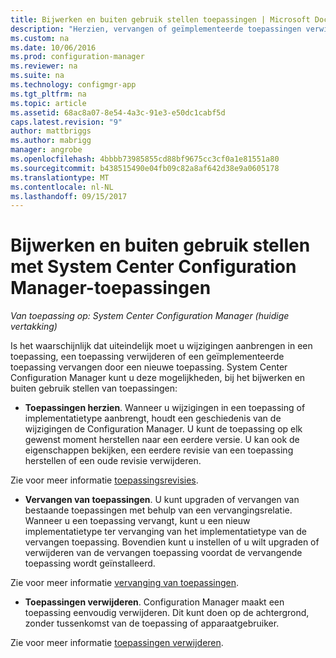 ```yaml
---
title: Bijwerken en buiten gebruik stellen toepassingen | Microsoft Docs
description: "Herzien, vervangen of geïmplementeerde toepassingen verwijderen met behulp van System Center Configuration Manager."
ms.custom: na
ms.date: 10/06/2016
ms.prod: configuration-manager
ms.reviewer: na
ms.suite: na
ms.technology: configmgr-app
ms.tgt_pltfrm: na
ms.topic: article
ms.assetid: 68ac8a07-8e54-4a3c-91e3-e50dc1cabf5d
caps.latest.revision: "9"
author: mattbriggs
ms.author: mabrigg
manager: angrobe
ms.openlocfilehash: 4bbbb73985855cd88bf9675cc3cf0a1e81551a80
ms.sourcegitcommit: b438515490e04fb09c82a8af642d38e9a0605178
ms.translationtype: MT
ms.contentlocale: nl-NL
ms.lasthandoff: 09/15/2017
---
```

# <a name="update-and-retire-applications-with-system-center-configuration-manager"></a>Bijwerken en buiten gebruik stellen met System Center Configuration Manager-toepassingen

*Van toepassing op: System Center Configuration Manager (huidige vertakking)*


Is het waarschijnlijk dat uiteindelijk moet u wijzigingen aanbrengen in een toepassing, een toepassing verwijderen of een geïmplementeerde toepassing vervangen door een nieuwe toepassing. System Center Configuration Manager kunt u deze mogelijkheden, bij het bijwerken en buiten gebruik stellen van toepassingen:  

-   **Toepassingen herzien**. Wanneer u wijzigingen in een toepassing of implementatietype aanbrengt, houdt een geschiedenis van de wijzigingen de Configuration Manager. U kunt de toepassing op elk gewenst moment herstellen naar een eerdere versie. U kan ook de eigenschappen bekijken, een eerdere revisie van een toepassing herstellen of een oude revisie verwijderen.  

  Zie voor meer informatie [toepassingsrevisies](revise-and-supersede-applications.md#application-revisions).  

-   **Vervangen van toepassingen**. U kunt upgraden of vervangen van bestaande toepassingen met behulp van een vervangingsrelatie. Wanneer u een toepassing vervangt, kunt u een nieuw implementatietype ter vervanging van het implementatietype van de vervangen toepassing. Bovendien kunt u instellen of u wilt upgraden of verwijderen van de vervangen toepassing voordat de vervangende toepassing wordt geïnstalleerd.  

  Zie voor meer informatie [vervanging van toepassingen](revise-and-supersede-applications.md#application-supersedence).  

-   **Toepassingen verwijderen**. Configuration Manager maakt een toepassing eenvoudig verwijderen. Dit kunt doen op de achtergrond, zonder tussenkomst van de toepassing of apparaatgebruiker.  

  Zie voor meer informatie [toepassingen verwijderen](uninstall-applications.md).  
